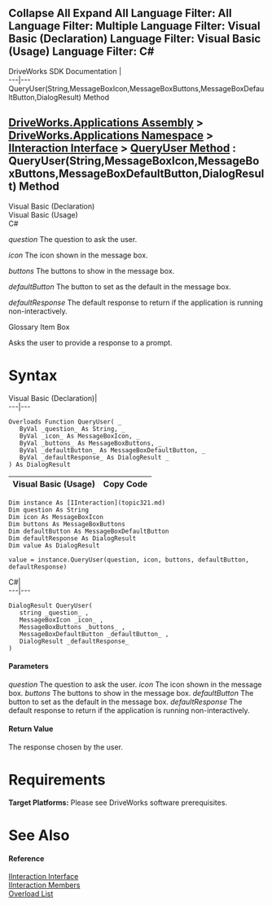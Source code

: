 Collapse All Expand All Language Filter: All  Language Filter: Multiple  Language Filter: Visual Basic (Declaration) Language Filter: Visual Basic (Usage) Language Filter: C#  
---  
DriveWorks SDK Documentation  |   
---|---  
QueryUser(String,MessageBoxIcon,MessageBoxButtons,MessageBoxDefaultButton,DialogResult) Method   
  
[DriveWorks.Applications Assembly](topic13.md) > [DriveWorks.Applications Namespace](topic16.md) > [IInteraction Interface](topic321.md) > [QueryUser Method](topic326.md) : QueryUser(String,MessageBoxIcon,MessageBoxButtons,MessageBoxDefaultButton,DialogResult) Method  
---  
  
Visual Basic (Declaration)    
Visual Basic (Usage)    
C# 

_question_
    The question to ask the user.

_icon_
    The icon shown in the message box.

_buttons_
    The buttons to show in the message box.

_defaultButton_
    The button to set as the default in the message box.

_defaultResponse_
    The default response to return if the application is running non-interactively.

Glossary Item Box

Asks the user to provide a response to a prompt. 

# Syntax

Visual Basic (Declaration)|   
---|---  
      
    
    Overloads Function QueryUser( _
       ByVal _question_ As String, _
       ByVal _icon_ As MessageBoxIcon, _
       ByVal _buttons_ As MessageBoxButtons, _
       ByVal _defaultButton_ As MessageBoxDefaultButton, _
       ByVal _defaultResponse_ As DialogResult _
    ) As DialogResult  
  
Visual Basic (Usage)| Copy Code  
---|---  
      
    
    Dim instance As [IInteraction](topic321.md)
    Dim question As String
    Dim icon As MessageBoxIcon
    Dim buttons As MessageBoxButtons
    Dim defaultButton As MessageBoxDefaultButton
    Dim defaultResponse As DialogResult
    Dim value As DialogResult
     
    value = instance.QueryUser(question, icon, buttons, defaultButton, defaultResponse)  
  
C#|   
---|---  
      
    
    DialogResult QueryUser( 
       string _question_ ,
       MessageBoxIcon _icon_ ,
       MessageBoxButtons _buttons_ ,
       MessageBoxDefaultButton _defaultButton_ ,
       DialogResult _defaultResponse_
    )  
  
#### Parameters

 _question_
    The question to ask the user.
_icon_
    The icon shown in the message box.
_buttons_
    The buttons to show in the message box.
_defaultButton_
    The button to set as the default in the message box.
_defaultResponse_
    The default response to return if the application is running non-interactively.

#### Return Value

The response chosen by the user.

# Requirements

**Target Platforms:** Please see DriveWorks software prerequisites.

# See Also

#### Reference

[IInteraction Interface](topic321.md)   
[IInteraction Members](topic322.md)   
[Overload List](topic326.md)


